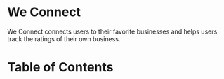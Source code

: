 <h1>We Connect</h1>
<p>We Connect connects users to their favorite businesses and helps users track the ratings of their own business.</p>
<h1>Table of Contents</h1>
